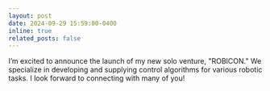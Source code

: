 ```yaml
---
layout: post
date: 2024-09-29 15:59:00-0400
inline: true
related_posts: false
---
```


I’m excited to announce the launch of my new solo venture, "ROBICON." We specialize in developing and supplying control algorithms for various robotic tasks. I look forward to connecting with many of you!




